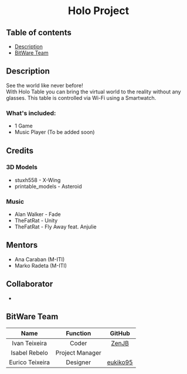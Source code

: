 # <p align="center">Holo Project</p>

## Table of contents
<!-- TOC depthFrom:1 -->
+ [Description](#description)
+ [BitWare Team](#bitware-team)
<!-- /TOC -->

## Description
See the world like never before!
<br>
With Holo Table you can bring the virtual world to the reality without any glasses. This table is controlled via Wi-Fi using a Smartwatch.

### What's included:
+ 1 Game 
+ Music Player (To be added soon)

## Credits
### 3D Models
+ stuxh558 - X-Wing
+ printable_models - Asteroid

### Music
+ Alan Walker - Fade
+ TheFatRat - Unity
+ TheFatRat - Fly Away feat. Anjulie

## Mentors
+ Ana Caraban (M-ITI)
+ Marko Radeta (M-ITI)

## Collaborator
+ 

## BitWare Team

|       Name      |     Function    |                  GitHub                 |
|:---------------:|:---------------:|:---------------------------------------:|
|  Ivan Teixeira  |      Coder      |    [ZenJB](https://github.com/ZenJB)    |
|  Isabel Rebelo  | Project Manager |                                         |
| Eurico Teixeira |     Designer    | [eukiko95](https://github.com/eukiko95) |